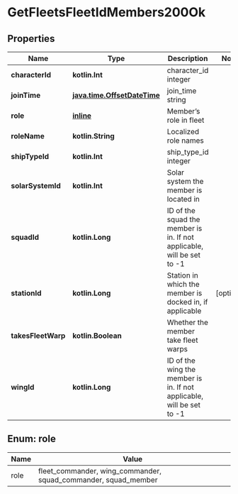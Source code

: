 
# GetFleetsFleetIdMembers200Ok

## Properties
Name | Type | Description | Notes
------------ | ------------- | ------------- | -------------
**characterId** | **kotlin.Int** | character_id integer | 
**joinTime** | [**java.time.OffsetDateTime**](java.time.OffsetDateTime.md) | join_time string | 
**role** | [**inline**](#RoleEnum) | Member’s role in fleet | 
**roleName** | **kotlin.String** | Localized role names | 
**shipTypeId** | **kotlin.Int** | ship_type_id integer | 
**solarSystemId** | **kotlin.Int** | Solar system the member is located in | 
**squadId** | **kotlin.Long** | ID of the squad the member is in. If not applicable, will be set to -1 | 
**stationId** | **kotlin.Long** | Station in which the member is docked in, if applicable |  [optional]
**takesFleetWarp** | **kotlin.Boolean** | Whether the member take fleet warps | 
**wingId** | **kotlin.Long** | ID of the wing the member is in. If not applicable, will be set to -1 | 


<a name="RoleEnum"></a>
## Enum: role
Name | Value
---- | -----
role | fleet_commander, wing_commander, squad_commander, squad_member



